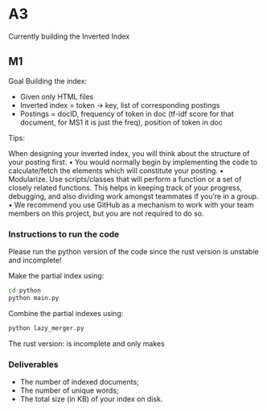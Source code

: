 # A3

Currently building the Inverted Index

## M1

Goal Building the index:

- Given only HTML files
- Inverted index = token -> key, list of corresponding postings
- Postings = docID, frequency of token in doc (tf-idf score for that document, for MS1 it is just the freq), position of token in doc

Tips:

When designing your inverted index, you will think about the structure
of your posting first.
• You would normally begin by implementing the code to calculate/fetch
the elements which will constitute your posting.
• Modularize. Use scripts/classes that will perform a function or a set of
closely related functions. This helps in keeping track of your progress,
debugging, and also dividing work amongst teammates if you’re in a group.
• We recommend you use GitHub as a mechanism to work with your team
members on this project, but you are not required to do so.

### Instructions to run the code

Please run the python version of the code since the rust version is unstable and incomplete!

Make the partial index using:

```bash
cd python
python main.py
```

Combine the partial indexes using:

```bash
python lazy_merger.py
```

The rust version: is incomplete and only makes 


### Deliverables

- The number of indexed documents;
- The number of unique words;
- The total size (in KB) of your index on disk.

